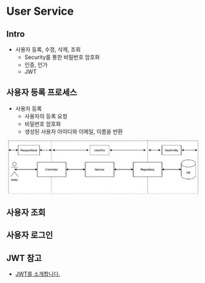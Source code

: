 # User Service 

## Intro

- 사용자 등록, 수정, 삭제, 조회
	- Security를 통한 비밀번호 암호화
	- 인증, 인가
	- JWT


## 사용자 등록 프로세스

- 사용자 등록
	- 사용자의 등록 요청
	- 비밀번호 암호화
	- 생성된 사용자 아이디와 이메일, 이름을 반환

![사용자 등록 프로세스](docs/create_user_process.png)


## 사용자 조회

## 사용자 로그인

## JWT 참고

- [JWT를 소개합니다.](https://meetup.toast.com/posts/239)
